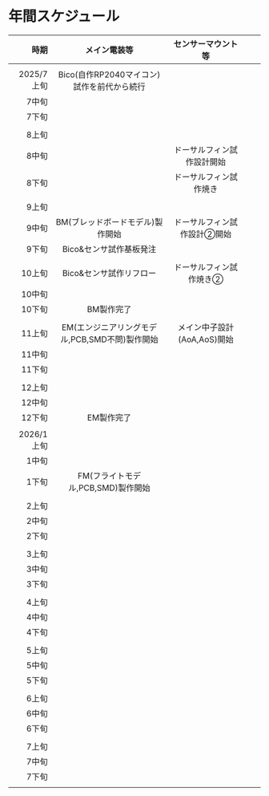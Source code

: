 # 年間スケジュール
|時期|メイン電装等|センサーマウント等|||
|--:|:--:|:--:|:--:|:--:|
||||||
|2025/7上旬|Bico(自作RP2040マイコン)試作を前代から続行||||
|7中旬|||||
|7下旬|||||
||||||
|8上旬|||||
|8中旬||ドーサルフィン試作設計開始|||
|8下旬||ドーサルフィン試作焼き|||
||||||
|9上旬|||||
|9中旬|BM(ブレッドボードモデル)製作開始|ドーサルフィン試作設計②開始|||
|9下旬|Bico&センサ試作基板発注||||
||||||
|10上旬|Bico&センサ試作リフロー|ドーサルフィン試作焼き②|||
|10中旬|||||
|10下旬|BM製作完了||||
||||||
|11上旬|EM(エンジニアリングモデル,PCB,SMD不問)製作開始|メイン中子設計(AoA,AoS)開始|||
|11中旬|||||
|11下旬|||||
||||||
|12上旬|||||
|12中旬|||||
|12下旬|EM製作完了||||
||||||
|2026/1上旬|||||
|1中旬|||||
|1下旬|FM(フライトモデル,PCB,SMD)製作開始||||
||||||
|2上旬|||||
|2中旬|||||
|2下旬|||||
||||||
|3上旬|||||
|3中旬|||||
|3下旬|||||
||||||
|4上旬|||||
|4中旬|||||
|4下旬|||||
||||||
|5上旬|||||
|5中旬|||||
|5下旬|||||
||||||
|6上旬|||||
|6中旬|||||
|6下旬|||||
||||||
|7上旬|||||
|7中旬|||||
|7下旬|||||
||||||
